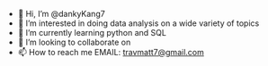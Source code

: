 - 👋 Hi, I’m @dankyKang7
- 👀 I’m interested in doing data analysis on a wide variety of topics
- 🌱 I’m currently learning python and SQL
- 💞️ I’m looking to collaborate on 
- 📫 How to reach me EMAIL: travmatt7@gmail.com 

<!---
dankyKang7/dankyKang7 is a ✨ special ✨ repository because its `README.md` (this file) appears on your GitHub profile.
You can click the Preview link to take a look at your changes.
--->

